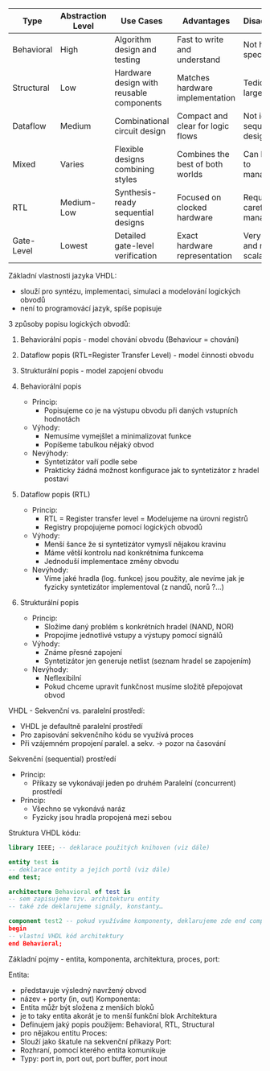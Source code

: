 
| **Type**   | **Abstraction Level** | **Use Cases**                            | **Advantages**                    | **Disadvantages**                 |
| ---------- | --------------------- | ---------------------------------------- | --------------------------------- | --------------------------------- |
| Behavioral | High                  | Algorithm design and testing             | Fast to write and understand      | Not hardware-specific             |
| Structural | Low                   | Hardware design with reusable components | Matches hardware implementation   | Tedious for large designs         |
| Dataflow   | Medium                | Combinational circuit design             | Compact and clear for logic flows | Not ideal for sequential designs  |
| Mixed      | Varies                | Flexible designs combining styles        | Combines the best of both worlds  | Can be harder to manage/debug     |
| RTL        | Medium-Low            | Synthesis-ready sequential designs       | Focused on clocked hardware       | Requires careful clock management |
| Gate-Level | Lowest                | Detailed gate-level verification         | Exact hardware representation     | Very tedious and not scalable     |

Základní vlastnosti jazyka VHDL:
- slouží pro syntézu, implementaci, simulaci a modelování logických obvodů
- není to programovácí jazyk, spíše popisuje

3 způsoby popisu logických obvodů:
1. Behaviorální popis - model chování obvodu (Behaviour = chování)
2. Dataflow popis (RTL=Register Transfer Level) - model činnosti obvodu 
3. Strukturální popis - model zapojení obvodu

1. Behaviorální popis 
	- Princip: 
		- Popisujeme co je na výstupu obvodu při daných vstupních hodnotách 
	- Výhody:
		- Nemusíme vymejšlet a minimalizovat funkce
		- Popíšeme tabulkou nějaký obvod
	- Nevýhody:
		- Syntetizátor vaří podle sebe
		- Prakticky žádná možnost konfigurace jak to syntetizátor z hradel postaví
	
2. Dataflow popis (RTL)
	- Princip:
		- RTL = Register transfer level = Modelujeme na úrovni registrů
		- Registry propojujeme pomocí logických obvodů
	- Výhody:
		- Menší šance že si syntetizátor vymyslí nějakou kravinu
		- Máme větší kontrolu nad konkrétníma funkcema
		- Jednoduší implementace změny obvodu
	- Nevýhody:
		- Víme jaké hradla (log. funkce) jsou použity, ale nevíme jak je fyzicky syntetizátor implementoval (z nandů, norů ?...)
	
3. Strukturální popis
	- Princip:
		- Složíme daný problém s konkrétních hradel (NAND, NOR)
		- Propojíme jednotlivé vstupy a výstupy pomocí signálů
	- Výhody:
		- Známe přesné zapojení
		- Syntetizátor jen generuje netlist (seznam hradel se zapojením)
	- Nevýhody:
		- Neflexibilní
		- Pokud chceme upravit funkčnost musíme složitě přepojovat obvod
	
VHDL - Sekvenční vs. paralelní prostředí:
- VHDL je defaultně paralelní prostředí
- Pro zapisování sekvenčního kódu se využívá proces
- Při vzájemném propojení paralel. a sekv. -> pozor na časování

Sekvenční (sequential) prostředí
- Princip:
	- Příkazy se vykonávají jeden po druhém
Paralelní (concurrent) prostředí
- Princip:
	- Všechno se vykonává naráz
	- Fyzicky jsou hradla propojená mezi sebou


Struktura VHDL kódu:
```vhdl 
library IEEE; -- deklarace použitých knihoven (viz dále) 

entity test is 
-- deklarace entity a jejích portů (viz dále) 
end test; 

architecture Behavioral of test is 
-- sem zapisujeme tzv. architekturu entity 
-- také zde deklarujeme signály, konstanty… 

component test2 -- pokud využíváme komponenty, deklarujeme zde end component; 
begin 
-- vlastní VHDL kód architektury 
end Behavioral;
```

Základní pojmy - entita, komponenta, architektura, proces, port:

Entita:
- představuje výsledný navržený obvod
- název + porty (in, out)
Komponenta:
- Entita můžr být složena z menších bloků
- je to taky entita akorát je to menší funkční blok
Architektura
- Definujem jaký popis použijem: Behavioral, RTL, Structural
- pro nějakou entitu
Proces:
- Slouží jako škatule na sekvenční příkazy
Port:
- Rozhraní, pomocí kterého entita komunikuje
- Typy: port in, port out, port buffer, port inout